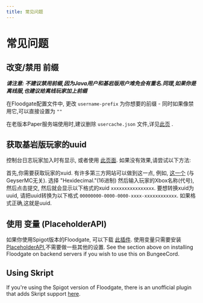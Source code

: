 ```yaml
---
title: 常见问题
---
```


# 常见问题

## 改变/禁用 前缀

***请注意: 不建议禁用前缀,因为Java用户和基岩版用户难免会有重名.同理,如果你是离线服,也建议给离线玩家加上前缀***

在Floodgate配置文件中, 更改 `username-prefix` 为你想要的前缀 - 同时如果像禁用它,可以直接设置为 `""`

在老版本Paper服务端使用时,建议删除 `usercache.json` 文件,详见[此页](/floodgate/issues/#更改基岩版前缀后不生效) .

## 获取基岩版玩家的uuid
控制台日志玩家加入时有显示, 或者使用 [此页面](https://uuid.kejona.dev/). 如果没有效果,请尝试以下方法:

首先,你需要获取玩家的xuid. 有许多第三方网站可以做到这一点, 例如, [这一个](https://www.cxkes.me/xbox/xuid) (与GeyserMC无关). 选择 "Hexidecimal."(16进制) 然后输入玩家的Xbox名称(代号), 然后点击提交, 然后就会显示以下格式的xuid `xxxxxxxxxxxxxxxx`. 要想转换xuid为uuid, 请把uuid转换为以下格式 `00000000-0000-0000-xxxx-xxxxxxxxxxxx`. 如果格式正确,这就是uuid.

## 使用 变量 (PlaceholderAPI)
如果你使用Spigot版本的Floodgate, 可以下载 [此插件](https://github.com/rtm516/FloodgatePlaceholders/). 使用变量只需要安装 [PlaceholderAPI](https://www.spigotmc.org/resources/6245/),不需要做一些其他的设置. See the section above on installing Floodgate on backend servers if you wish to use this on BungeeCord.

## Using Skript
If you're using the Spigot version of Floodgate, there is an unofficial plugin that adds Skript support [here](https://github.com/Camotoy/floodgate-skript). 
